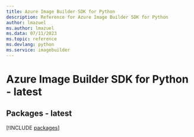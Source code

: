 ```yaml
---
title: Azure Image Builder SDK for Python
description: Reference for Azure Image Builder SDK for Python
author: lmazuel
ms.author: lmazuel
ms.data: 07/11/2023
ms.topic: reference
ms.devlang: python
ms.service: imagebuilder
---
```

# Azure Image Builder SDK for Python - latest
## Packages - latest
[!INCLUDE [packages](image-builder-index.md)]